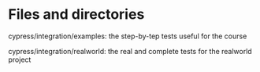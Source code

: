 # Files and directories

cypress/integration/examples: the step-by-tep tests useful for the course

cypress/integration/realworld: the real and complete tests for the realworld project
